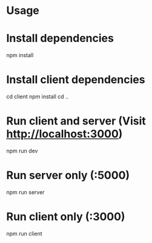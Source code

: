 # Usage

# Install dependencies

npm install

# Install client dependencies

cd client
npm install
cd ..

# Run client and server (Visit <http://localhost:3000>)

npm run dev

# Run server only (:5000)

npm run server

# Run client only (:3000)

npm run client
